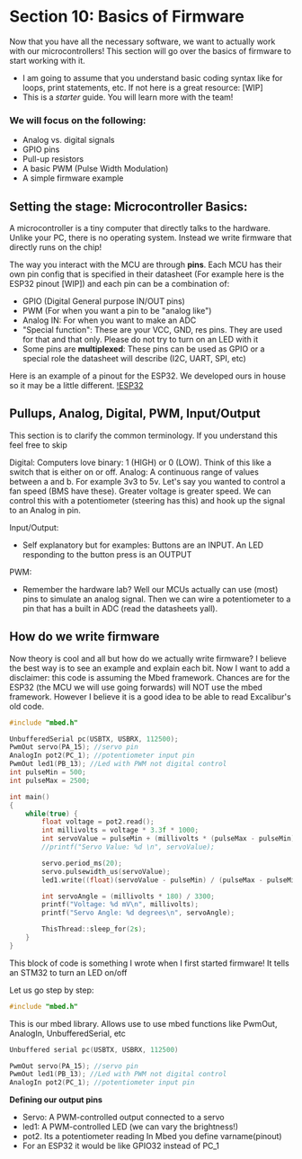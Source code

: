 # Section 10: Basics of Firmware

Now that you have all the necessary software, we want to actually work with our microcontrollers! This section will go over the basics of firmware to start working with it. 
- I am going to assume that you understand basic coding syntax like for loops, print statements, etc. If not here is a great resource: [WIP]
- This is a *starter* guide. You will learn more with the team!

### We will focus on the following:
- Analog vs. digital signals
- GPIO pins
- Pull-up resistors
- A basic PWM (Pulse Width Modulation)
- A simple firmware example

## Setting the stage: Microcontroller Basics: 
A microcontroller is a tiny computer that directly talks to the hardware. Unlike your PC, there is no operating system. Instead we write firmware that directly runs on the chip!

The way you interact with the MCU are through **pins**. Each MCU has their own pin config that is specified in their datasheet (For example here is the ESP32 pinout [WIP]) and each pin can be a combination of:
- GPIO (Digital General purpose IN/OUT pins)
- PWM (For when you want a pin to be "analog like")
- Analog IN: For when you want to make an ADC 
- "Special function": These are your VCC, GND, res pins. They are used for that and that only. Please do not try to turn on an LED with it
- Some pins are **multiplexed**: These pins can be used as GPIO or a special role the datasheet will describe (I2C, UART, SPI, etc)

Here is an example of a pinout for the ESP32. We developed ours in house so it may be a little different.
[!ESP32](./images/ESP32Pinout.png)

## Pullups, Analog, Digital, PWM, Input/Output
This section is to clarify the common terminology. If you understand this feel free to skip

Digital: Computers love binary: 1 (HIGH) or 0 (LOW). Think of this like a switch that is either on or off. 
Analog: A continuous range of values between a and b. For example 3v3 to 5v. Let's say you wanted to control a fan speed (BMS have these). Greater voltage is greater speed. We can control this with a potentiometer (steering has this) and hook up the signal to an Analog in pin.

Input/Output:
- Self explanatory but for examples: Buttons are an INPUT. An LED responding to the button press is an OUTPUT

PWM: 
- Remember the hardware lab? Well our MCUs actually can use (most) pins to simulate an analog signal. Then we can wire a potentiometer to a pin that has a built in ADC (read the datasheets yall).

## How do we write firmware
Now theory is cool and all but how do we actually write firmware? I believe the best way is to see an example and explain each bit. Now I want to add a disclaimer: this code is assuming the Mbed framework. Chances are for the ESP32 (the MCU we will use going forwards) will NOT use the mbed framework. However I believe it is a good idea to be able to read Excalibur's old code. 

```Cpp
#include "mbed.h"

UnbufferedSerial pc(USBTX, USBRX, 112500);
PwmOut servo(PA_15); //servo pin
AnalogIn pot2(PC_1); //potentiometer input pin
PwmOut led1(PB_13); //Led with PWM not digital control
int pulseMin = 500; 
int pulseMax = 2500;

int main()
{
    while(true) {
        float voltage = pot2.read();
        int millivolts = voltage * 3.3f * 1000;
        int servoValue = pulseMin + (millivolts * (pulseMax - pulseMin)) / 3300;
        //printf("Servo Value: %d \n", servoValue);

        servo.period_ms(20);
        servo.pulsewidth_us(servoValue);
        led1.write((float)(servoValue - pulseMin) / (pulseMax - pulseMin));

        int servoAngle = (millivolts * 180) / 3300;
        printf("Voltage: %d mV\n", millivolts);
        printf("Servo Angle: %d degrees\n", servoAngle);

        ThisThread::sleep_for(2s);
    }
}
```

This block of code is something I wrote when I first started firmware! It tells an STM32 to turn an LED on/off 

Let us go step by step: 

```cpp
#include "mbed.h"
```
This is our mbed library. Allows use to use mbed functions like PwmOut, AnalogIn, UnbufferedSerial, etc

```cpp
Unbuffered serial pc(USBTX, USBRX, 112500)
```

```cpp
PwmOut servo(PA_15); //servo pin
PwmOut led1(PB_13); //Led with PWM not digital control
AnalogIn pot2(PC_1); //potentiometer input pin
```
**Defining our output pins**
- Servo: A PWM-controlled output connected to a servo
- led1: A PWM-controlled LED (we can vary the brightness!)
- pot2. Its a potentiometer reading
In Mbed you define varname(pinout)
- For an ESP32 it would be like GPIO32 instead of PC_1




